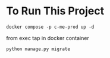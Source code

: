 # To Run This Project
```
docker compose -p c-me-prod up -d
```
from exec tap in docker container
```
python manage.py migrate
```